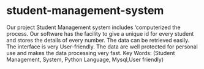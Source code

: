 # student-management-system
Our project Student Management system includes ‘computerized the process. Our software has the facility to give a unique id for every student and stores the details of every number. The data can be retrieved easily. The interface is very User-friendly. The data are well protected for personal use and makes the data processing very fast. 
Key Words: (Student Management, System, Python Language, Mysql,User friendly) 
